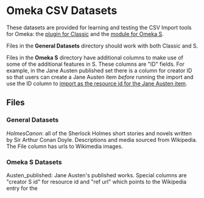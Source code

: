 Omeka CSV Datasets
===========

These datasets are provided for learning and testing the CSV Import tools for Omeka: the [plugin for Classic](https://omeka.org/classic/plugins/CsvImport/) and the [module for Omeka S](https://omeka.org/s/modules/CSVImport/).

Files in the **General Datasets** directory should work with both Classic and S.

Files in the **Omeka S** directory have additional columns to make use of some of the additional features in S. These columns are "ID" fields. For example, in the Jane Austen published set there is a column for creator ID so that users can create a Jane Austen item *before* running the import and use the ID column to [import as the resource id for the Jane Austen item](https://omeka.org/s/docs/user-manual/modules/csvimport/#column-options).

## Files

### General Datasets

*HolmesCanon*: all of the Sherlock Holmes short stories and novels written by Sir Arthur Conan Doyle. Descriptions and media sourced from Wikipedia. The File column has urls to Wikimedia images.

### Omeka S Datasets

Austen_published: Jane Austen's published works. Special columns are "creator S id" for resource id and "ref url" which points to the Wikipedia entry for the 